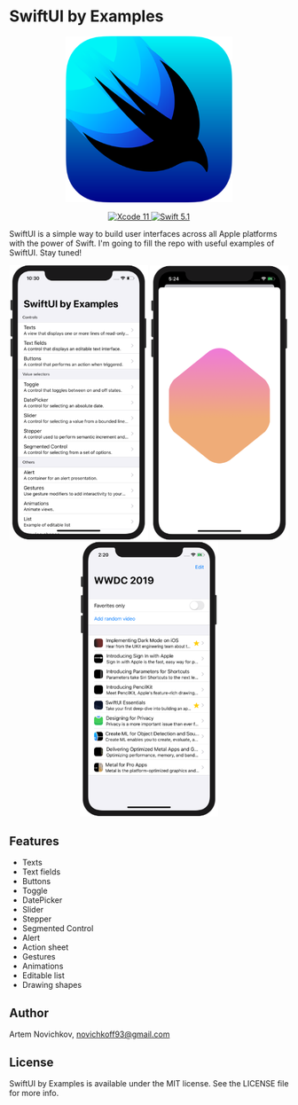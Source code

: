 # SwiftUI by Examples

<p align="center">
  <img src=".github/logo.png" width="300" max-width="90%" alt="SwiftUI" />
</p>

<p align="center">
  <a href="https://developer.apple.com/xcode/">
    <img src="https://img.shields.io/badge/Xcode-11-green.svg" alt="Xcode 11" />
  </a>
  <a href="https://swift.org">
    <img src="https://img.shields.io/badge/Swift-5.1-green.svg" alt="Swift 5.1" />
  </a>
</p>

SwiftUI is a simple way to build user interfaces across all Apple platforms with the power of Swift. I'm going to fill the repo with useful examples of SwiftUI. Stay tuned!

<p align="center">
  <img src=".github/example1.png" width="250" max-width="90%" alt="SwiftUI" />
  <img src=".github/example2.png" width="250" max-width="90%" alt="SwiftUI" />
  <img src=".github/example3.png" width="250" max-width="90%" alt="SwiftUI" />
</p>

## Features

- Texts
- Text fields
- Buttons
- Toggle
- DatePicker
- Slider
- Stepper
- Segmented Control
- Alert
- Action sheet
- Gestures
- Animations
- Editable list
- Drawing shapes

## Author

Artem Novichkov, novichkoff93@gmail.com

## License

SwiftUI by Examples is available under the MIT license. See the LICENSE file for more info.

